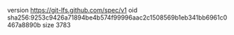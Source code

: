 version https://git-lfs.github.com/spec/v1
oid sha256:9253c9426a71894be4b574f99996aac2c1508569b1eb341bb6961c0467a8890b
size 3783
